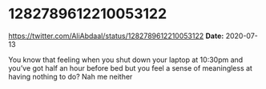 # 1282789612210053122
https://twitter.com/AliAbdaal/status/1282789612210053122
**Date:** 2020-07-13

You know that feeling when you shut down your laptop at 10:30pm and you’ve got half an hour before bed but you feel a sense of meaningless at having nothing to do? Nah me neither
